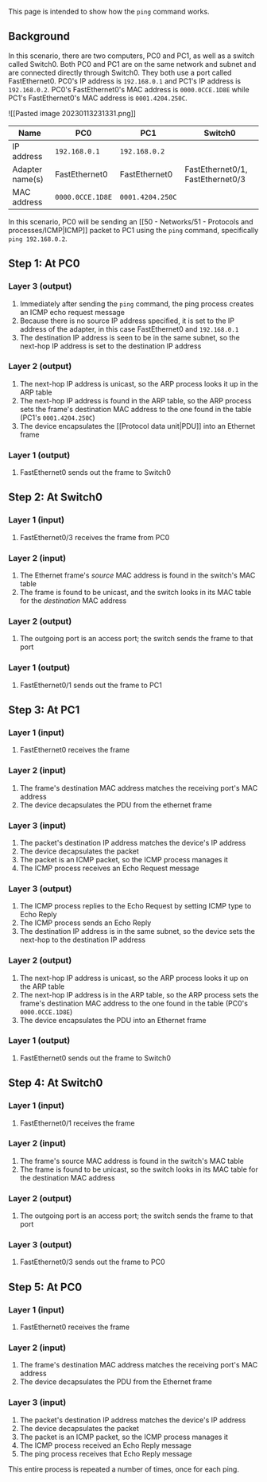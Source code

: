 This page is intended to show how the `ping` command works.

## Background
In this scenario, there are two computers, PC0 and PC1, as well as a switch called Switch0. Both PC0 and PC1 are on the same network and subnet and are connected directly through Switch0. They both use a port called FastEthernet0. PC0's IP address is `192.168.0.1` and PC1's IP address is `192.168.0.2`. PC0's FastEthernet0's MAC address is `0000.0CCE.1D8E` while PC1's FastEthernet0's MAC address is `0001.4204.250C`.

![[Pasted image 20230113231331.png]]

| Name           | PC0              | PC1              | Switch0                          |
| -------------- | ---------------- | ---------------- | -------------------------------- |
| IP address     | `192.168.0.1`    | `192.168.0.2`    |                                  |
| Adapter name(s)   | FastEthernet0    | FastEthernet0    | FastEthernet0/1, FastEthernet0/3 |
| MAC address | `0000.0CCE.1D8E` | `0001.4204.250C` |                                  |

In this scenario, PC0 will be sending an [[50 - Networks/51 - Protocols and processes/ICMP|ICMP]] packet to PC1 using the `ping` command, specifically `ping 192.168.0.2`.

## Step 1: At PC0
### Layer 3 (output)
1. Immediately after sending the `ping` command, the ping process creates an ICMP echo request message
2. Because there is no source IP address specified, it is set to the IP address of the adapter, in this case FastEthernet0 and `192.168.0.1`
3. The destination IP address is seen to be in the same subnet, so the next-hop IP address is set to the destination IP address

### Layer 2 (output)
1. The next-hop IP address is unicast, so the ARP process looks it up in the ARP table
2. The next-hop IP address is found in the ARP table, so the ARP process sets the frame's destination MAC address to the one found in the table (PC1's `0001.4204.250C`)
3. The device encapsulates the [[Protocol data unit|PDU]] into an Ethernet frame

### Layer 1 (output)
1. FastEthernet0 sends out the frame to Switch0

## Step 2: At Switch0
### Layer 1 (input)
1. FastEthernet0/3 receives the frame from PC0

### Layer 2 (input)
1. The Ethernet frame's *source* MAC address is found in the switch's MAC table
2. The frame is found to be unicast, and the switch looks in its MAC table for the *destination* MAC address

### Layer 2 (output)
1. The outgoing port is an access port; the switch sends the frame to that port

### Layer 1 (output)
1. FastEthernet0/1 sends out the frame to PC1

## Step 3: At PC1
### Layer 1 (input)
1. FastEthernet0 receives the frame

### Layer 2 (input)
1. The frame's destination MAC address matches the receiving port's MAC address
2. The device decapsulates the PDU from the ethernet frame

### Layer 3 (input)
1. The packet's destination IP address matches the device's IP address
2. The device decapsulates the packet
3. The packet is an ICMP packet, so the ICMP process manages it
4. The ICMP process receives an Echo Request message

### Layer 3 (output)
1. The ICMP process replies to the Echo Request by setting ICMP type to Echo Reply
2. The ICMP process sends an Echo Reply
3. The destination IP address is in the same subnet, so the device sets the next-hop to the destination IP address

### Layer 2 (output)
1. The next-hop IP address is unicast, so the ARP process looks it up on the ARP table
2. The next-hop IP address is in the ARP table, so the ARP process sets the frame's destination MAC address to the one found in the table (PC0's `0000.0CCE.1D8E`)
3. The device encapsulates the PDU into an Ethernet frame

### Layer 1 (output)
1. FastEthernet0 sends out the frame to Switch0

## Step 4: At Switch0
### Layer 1 (input)
1. FastEthernet0/1 receives the frame

### Layer 2 (input)
1. The frame's source MAC address is found in the switch's MAC table
2. The frame is found to be unicast, so the switch looks in its MAC table for the destination MAC address

### Layer 2 (output)
1. The outgoing port is an access port; the switch sends the frame to that port

### Layer 3 (output)
1. FastEthernet0/3 sends out the frame to PC0

## Step 5: At PC0
### Layer 1 (input)
1. FastEthernet0 receives the frame

### Layer 2 (input)
1. The frame's destination MAC address matches the receiving port's MAC address
2. The device decapsulates the PDU from the Ethernet frame

### Layer 3 (input)
1. The packet's destination IP address matches the device's IP address
2. The device decapsulates the packet
3. The packet is an ICMP packet, so the ICMP process manages it
4. The ICMP process received an Echo Reply message
5. The ping process receives that Echo Reply message


This entire process is repeated a number of times, once for each ping.